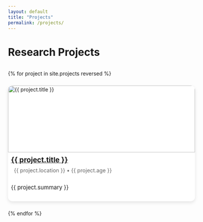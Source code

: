 ```yaml
---
layout: default
title: "Projects"
permalink: /projects/
---
```


<h1>Research Projects</h1>

<div class="projects-grid">
{% for project in site.projects reversed %}
  <div class="project-card">
    <a href="{{ project.url | relative_url }}">
      <img src="{{ project.image | relative_url }}" alt="{{ project.title }}">
      <h2>{{ project.title }}</h2>
    </a>
    <p class="meta">
      {{ project.location }} • {{ project.age }}
    </p>
    <p>{{ project.summary }}</p>
  </div>
{% endfor %}
</div>

<style>
.projects-grid {
  display: grid;
  grid-template-columns: repeat(auto-fit, minmax(280px, 1fr));
  gap: 1.5rem;
  margin-top: 2rem;
}
.project-card {
  background: #fff;
  border-radius: 12px;
  overflow: hidden;
  box-shadow: 0 4px 10px rgba(0,0,0,0.1);
  transition: transform 0.2s;
}
.project-card:hover {
  transform: translateY(-5px);
}
.project-card img {
  width: 100%;
  height: 180px;
  object-fit: cover;
}
.project-card h2 {
  font-size: 1.2rem;
  margin: 0.5rem;
}
.project-card .meta {
  font-size: 0.9rem;
  color: #666;
  margin: 0 0.5rem;
}
.project-card p {
  font-size: 0.95rem;
  padding: 0 0.5rem 0.8rem;
}
</style>
